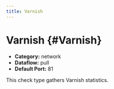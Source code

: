 ```yaml
---
title: Varnish
---
```


# Varnish {#Varnish}

 * **Category:** network
 * **Dataflow:** pull
 * **Default Port:** 81

This check type gathers Varnish statistics.
